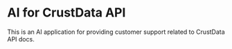 # AI for CrustData API
 This is an AI application for providing customer support related to CrustData API docs.
